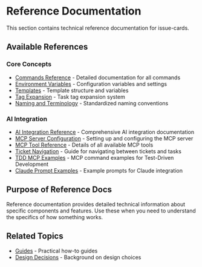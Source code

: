 # Reference Documentation

This section contains technical reference documentation for issue-cards.

## Available References

### Core Concepts

- [Commands Reference](commands.md) - Detailed documentation for all commands
- [Environment Variables](environment-vars.md) - Configuration variables and settings
- [Templates](templates.md) - Template structure and variables
- [Tag Expansion](tag-expansion.md) - Task tag expansion system
- [Naming and Terminology](naming-and-terminology.md) - Standardized naming conventions

### AI Integration

- [AI Integration Reference](ai-integration.md) - Comprehensive AI integration documentation
- [MCP Server Configuration](mcp-server-config.md) - Setting up and configuring the MCP server
- [MCP Tool Reference](mcp-tool-reference.md) - Details of all available MCP tools
- [Ticket Navigation](ticket-navigation.md) - Guide for navigating between tickets and tasks
- [TDD MCP Examples](tdd-mcp-examples.md) - MCP command examples for Test-Driven Development
- [Claude Prompt Examples](claude-prompt-examples.md) - Example prompts for Claude integration

## Purpose of Reference Docs

Reference documentation provides detailed technical information about specific components and features. Use these when you need to understand the specifics of how something works.

## Related Topics

- [Guides](../guides/index.md) - Practical how-to guides
- [Design Decisions](../design/index.md) - Background on design choices